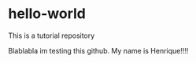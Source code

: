 # hello-world
This is a tutorial repository

Blablabla im testing this github. My name is Henrique!!!!

